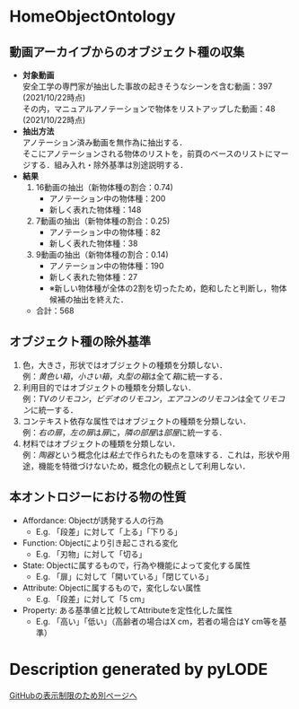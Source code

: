 # HomeObjectOntology
## 動画アーカイブからのオブジェクト種の収集
- **対象動画**  
安全工学の専門家が抽出した事故の起きそうなシーンを含む動画：397 (2021/10/22時点)  
その内，マニュアルアノテーションで物体をリストアップした動画：48 (2021/10/22時点)  
- **抽出方法**  
アノテーション済み動画を無作為に抽出する．  
そこにアノテーションされる物体のリストを，前頁のベースのリストにマージする．組み入れ・除外基準は別途説明する．  
- **結果**
    1. 16動画の抽出（新物体種の割合：0.74)
        - アノテーション中の物体種：200
        - 新しく表れた物体種：148
    2. 7動画の抽出（新物体種の割合：0.25)  
        - アノテーション中の物体種：82
        - 新しく表れた物体種：38
    3. 9動画の抽出（新物体種の割合：0.14)
        - アノテーション中の物体種：190
        - 新しく表れた物体種：27
        - ※新しい物体種が全体の2割を切ったため，飽和したと判断し，物体候補の抽出を終えた．
    - 合計：568
## オブジェクト種の除外基準
1. 色，大きさ，形状ではオブジェクトの種類を分類しない．  
例：*黄色い箱*，*小さい箱*，*丸型の箱*は全て*箱*に統一する．
2. 利用目的ではオブジェクトの種類を分類しない．  
例：*TVのリモコン*，*ビデオのリモコン*，*エアコンのリモコン*は全て*リモコン*に統一する．
3. コンテキスト依存な属性ではオブジェクトの種類を分類しない．  
例：*右の扉*，*左の扉*は*扉*に，*隣の部屋*は*部屋*に統一する．
4. 材料ではオブジェクトの種類を分類しない．  
例：*陶器*という概念化は*粘土*で作られたものを意味する．これは，形状や用途，機能を特徴づけないため，概念化の観点として利用しない．

## 本オントロジーにおける物の性質
- Affordance: Objectが誘発する人の行為
    - E.g. 「段差」に対して「上る」「下りる」
- Function: Objectにより引き起こされる変化
    - E.g. 「刃物」に対して「切る」
- State: Objectに属するもので，行為や機能によって変化する属性
    - E.g. 「扉」に対して「開いている」「閉じている」
- Attribute: Objectに属するもので，変化しない属性
    - E.g. 「段差」に対して「5 cm」
- Property: ある基準値と比較してAttributeを定性化した属性
    - E.g. 「高い」「低い」（高齢者の場合はX cm，若者の場合はY cm等を基準）


# Description generated by pyLODE
[GitHubの表示制限のため別ページへ](./description.md)